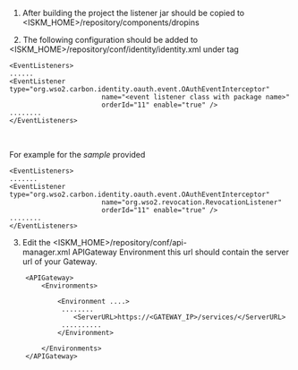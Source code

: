 1. After building the project the listener jar should be copied to <ISKM_HOME>/repository/components/dropins

 
 2. The following configuration should be added to <ISKM_HOME>/repository/conf/identity/identity.xml under <EventListeners> tag
```
<EventListeners>
......
<EventListener type="org.wso2.carbon.identity.oauth.event.OAuthEventInterceptor"
                       name="<event listener class with package name>"
                       orderId="11" enable="true" />                    
........    
</EventListeners>
```
 

For example for the *sample* provided 

```
<EventListeners>
.......
<EventListener type="org.wso2.carbon.identity.oauth.event.OAuthEventInterceptor"
                       name="org.wso2.revocation.RevocationListener"
                       orderId="11" enable="true" />                    
........    
</EventListeners>
```

3. Edit the <ISKM_HOME>/repository/conf/api-manager.xml APIGateway Environment <ServerURL> this url should contain the server url of your Gateway.
```
    <APIGateway>
        <Environments>

            <Environment ....>
             ........
                <ServerURL>https://<GATEWAY_IP>/services/</ServerURL>
             ..........
            </Environment>

        </Environments>
    </APIGateway>
```